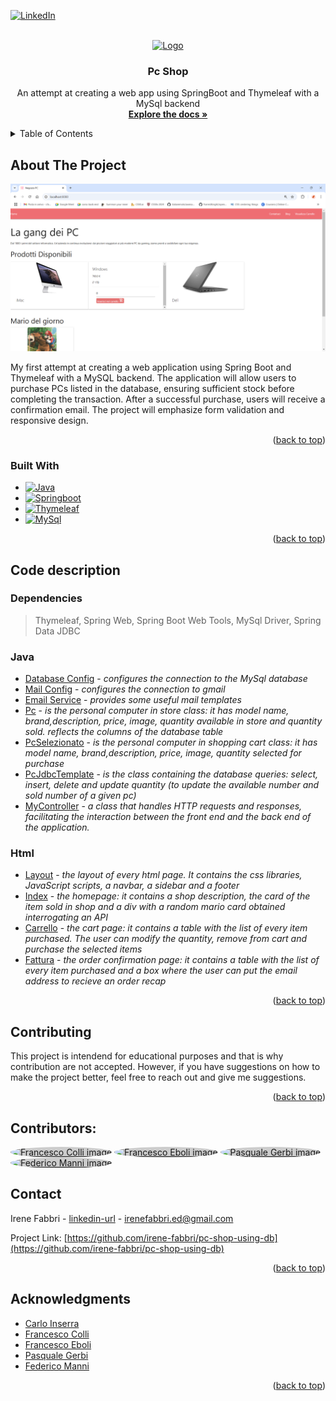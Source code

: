 <a id="readme-top"></a>
[![LinkedIn][linkedin-shield]][linkedin-url]



<!-- PROJECT LOGO -->
<br />
<div align="center">
  <a href="https://github.com/irene-fabbri/pc-shop-using-db">
    <img src="https://cdn-icons-png.flaticon.com/256/17351/17351425.png" alt="Logo" width="80" height="80">
  </a>

<h3 align="center">Pc Shop</h3>

  <p align="center">
    An attempt at creating a web app using SpringBoot and Thymeleaf with a MySql backend
    <br />
    <a href="https://github.com/irene-fabbri/pc-shop-using-db"><strong>Explore the docs »</strong></a>
    <br />
    <!-- TODO: add demo
      <br />
      <a href="https://github.com/github_username/repo_name">View Demo</a>
    -->
  </p>
</div>

<!-- TABLE OF CONTENTS -->
<details>
  <summary>Table of Contents</summary>
  <ol>
    <li>
      <a href="#about-the-project">About The Project</a>
      <ul>
        <li><a href="#built-with">Built With</a></li>
      </ul>
    </li>
    <li><a href="#code-description">Code description</a>
      <ul>
          <li><a href="#java">Java</a></li>
          <li><a href="#html">Html</a></li>
      </ul>
    </li>
    <li><a href="#contributing">Contributing</a></li>
    <li><a href="#contact">Contact</a></li>
    <li><a href="#acknowledgments">Acknowledgments</a></li>
  </ol>
</details>



<!-- ABOUT THE PROJECT -->
## About The Project

[![Pc Shop Screen Shot][product-screenshot]](https://example.com)

My first attempt at creating a web application using Spring Boot and Thymeleaf with a MySQL backend.
The application will allow users to purchase PCs listed in the database, ensuring sufficient stock before completing the transaction. 
After a successful purchase, users will receive a confirmation email. The project will emphasize form validation and responsive design.
<p align="right">(<a href="#readme-top">back to top</a>)</p>

### Built With

* [![Java][Java.com]][Java-url]
* [![Springboot][Spring.io]][Spring-url]
* [![Thymeleaf][Thymeleaf.org]][Thymeleaf-url]
* [![MySql][MySql.com]][MySql-url]

<p align="right">(<a href="#readme-top">back to top</a>)</p>

## Code description
### Dependencies
  > Thymeleaf,
  > Spring Web,
  > Spring Boot Web Tools,
  > MySql Driver,
  > Spring Data JDBC
### Java
  - [Database Config](DatabaseConfig.java) - _configures the connection to the MySql database_
  - [Mail Config](MailConfig.java) - _configures the connection to gmail_
  - [Email Service](EmailService.java) - _provides some useful mail templates_
  - [Pc](Pc.java) - _is the personal computer in store class: it has model name, brand,description, price, image, quantity available in store and quantity sold. reflects the columns of the database table_
  - [PcSelezionato](PcSelezionato.java) - _is the personal computer in shopping cart class: it has model name, brand,description, price, image, quantity selected for purchase_
  - [PcJdbcTemplate](PcJdbcTemplate.java) - _is the class containing the database queries: select, insert, delete and update quantity (to update the available number and sold number of a given pc)_
  - [MyController](MyController.java) - _a class that handles HTTP requests and responses, facilitating the interaction between the front end and the back end of the application._
### Html
  - [Layout](templates/layout/layout.html) - _the layout of every html page. It contains the css libraries, JavaScript scripts, a navbar, a sidebar and a footer_
  - [Index](templates/index.html) - _the homepage: it contains a shop description, the card of the item sold in shop and a div with a random mario card obtained interrogating an API_
  - [Carrello](templates/carrello.html) - _the cart page: it contains a table with the list of every item purchased. The user can modify the quantity, remove from cart and purchase the selected items_
  - [Fattura](templates/fattura.html) - _the order confirmation page: it contains a table with the list of every item purchased and a box where the user can put the email address to recieve an order recap_

<p align="right">(<a href="#readme-top">back to top</a>)</p>

<!-- CONTRIBUTING -->
## Contributing

This project is intendend for educational purposes and that is why contribution are not accepted. However, if you have suggestions on how to make the project better,
feel free to reach out and give me suggestions.

<p align="right">(<a href="#readme-top">back to top</a>)</p>

## Contributors:

  <a href="https://github.com/FrancescoColli"><img src="https://avatars.githubusercontent.com/u/183523732?v=4" alt="Francesco Colli image" style="width: 5vw; height: 5vw; border-radius: 50%; background-color: #ccc;" /></a>
  <a href="https://github.com/ebofra95"><img src="https://avatars.githubusercontent.com/u/183523320?v=4" alt="Francesco Eboli image" style="width: 5vw; height: 5vw; border-radius: 50%; background-color: #ccc;" /></a>
  <a href="https://github.com/Pasquale1702"><img src="https://avatars.githubusercontent.com/u/183523433?v=4" alt="Pasquale Gerbi image" style="width: 5vw; height: 5vw; border-radius: 50%; background-color: #ccc;" /></a>
  <a href="https://github.com/federic553"><img src="https://avatars.githubusercontent.com/u/183523995?v=4" alt="Federico Manni image" style="width: 5vw; height: 5vw; border-radius: 50%; background-color: #ccc;" /></a>

<!-- CONTACT -->
## Contact

Irene Fabbri - [linkedin-url] - irenefabbri.ed@gmail.com

Project Link: [https://github.com/irene-fabbri/pc-shop-using-db](https://github.com/irene-fabbri/pc-shop-using-db)

<p align="right">(<a href="#readme-top">back to top</a>)</p>

<!-- ACKNOWLEDGMENTS -->
## Acknowledgments

* [Carlo Inserra](https://github.com/Carleoinserra)
* [Francesco Colli](https://github.com/FrancescoColli)
* [Francesco Eboli](https://github.com/ebofra95)
* [Pasquale Gerbi]()
* [Federico Manni](https://github.com/federic553)
<p align="right">(<a href="#readme-top">back to top</a>)</p>

<!-- MARKDOWN LINKS & IMAGES -->
<!-- https://www.markdownguide.org/basic-syntax/#reference-style-links -->
[linkedin-shield]: https://img.shields.io/badge/-LinkedIn-black.svg?style=for-the-badge&logo=linkedin&colorB=555
[linkedin-url]: https://linkedin.com/in/ifabbri
[product-screenshot]: images/screen.PNG
[Java.com]: https://img.shields.io/badge/java-%23ED8B00.svg?style=for-the-badge&logo=openjdk&logoColor=white
[Java-url]: https://www.java.com/
[Spring.io]: https://img.shields.io/badge/spring-%236DB33F.svg?style=for-the-badge&logo=spring&logoColor=white
[Spring-url]: https://spring.io/
[Thymeleaf.org]: https://img.shields.io/badge/Thymeleaf-%23005C0F.svg?style=for-the-badge&logo=Thymeleaf&logoColor=white
[Thymeleaf-url]: https://thymeleaf.org/
[MySql.com]: https://img.shields.io/badge/mysql-4479A1.svg?style=for-the-badge&logo=mysql&logoColor=white
[MySql-url]: https://www.mysql.com/
